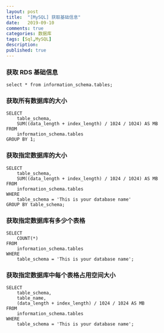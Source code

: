 ```yaml
---
layout: post
title:  "[MySQL] 获取基础信息"
date:   2019-09-10
comments: true
categories: 数据库
tags: [Sql,MySQL]
description:
published: true
---
```


### 获取 RDS 基础信息

```mysql
select * from information_schema.tables;
```

### 获取所有数据库的大小

```mysql
SELECT
    table_schema,
    SUM((data_length + index_length) / 1024 / 1024) AS MB
FROM
    information_schema.tables
GROUP BY 1;
```

### 获取指定数据库的大小

```mysql
SELECT
    table_schema,
    SUM((data_length + index_length) / 1024 / 1024) AS MB
FROM
    information_schema.tables
WHERE
    table_schema = 'This is your database name'
GROUP BY table_schema;
```

### 获取指定数据库有多少个表格

```mysql
SELECT
    COUNT(*)
FROM
    information_schema.tables
WHERE
    table_schema = 'This is your database name';
```

### 获取指定数据库中每个表格占用空间大小

```mysql
SELECT
    table_schema,
    table_name,
    (data_length + index_length) / 1024 / 1024 AS MB
FROM
    information_schema.tables
WHERE
    table_schema = 'This is your database name';
```

